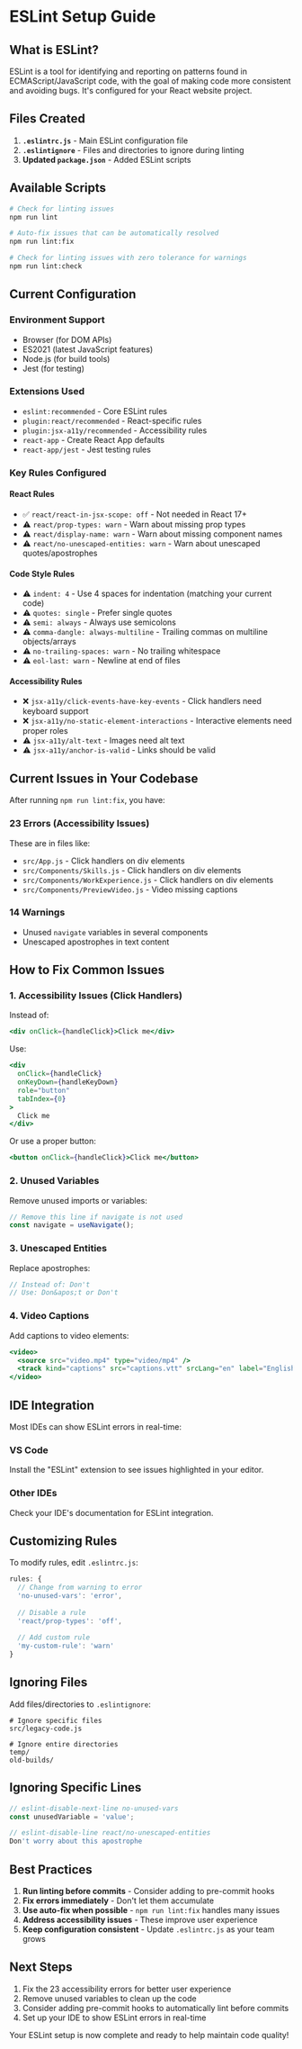 # ESLint Setup Guide

## What is ESLint?

ESLint is a tool for identifying and reporting on patterns found in ECMAScript/JavaScript code, with the goal of making code more consistent and avoiding bugs. It's configured for your React website project.

## Files Created

1. **`.eslintrc.js`** - Main ESLint configuration file
2. **`.eslintignore`** - Files and directories to ignore during linting
3. **Updated `package.json`** - Added ESLint scripts

## Available Scripts

```bash
# Check for linting issues
npm run lint

# Auto-fix issues that can be automatically resolved
npm run lint:fix

# Check for linting issues with zero tolerance for warnings
npm run lint:check
```

## Current Configuration

### Environment Support
- Browser (for DOM APIs)
- ES2021 (latest JavaScript features)
- Node.js (for build tools)
- Jest (for testing)

### Extensions Used
- `eslint:recommended` - Core ESLint rules
- `plugin:react/recommended` - React-specific rules
- `plugin:jsx-a11y/recommended` - Accessibility rules
- `react-app` - Create React App defaults
- `react-app/jest` - Jest testing rules

### Key Rules Configured

#### React Rules
- ✅ `react/react-in-jsx-scope: off` - Not needed in React 17+
- ⚠️ `react/prop-types: warn` - Warn about missing prop types
- ⚠️ `react/display-name: warn` - Warn about missing component names
- ⚠️ `react/no-unescaped-entities: warn` - Warn about unescaped quotes/apostrophes

#### Code Style Rules
- ⚠️ `indent: 4` - Use 4 spaces for indentation (matching your current code)
- ⚠️ `quotes: single` - Prefer single quotes
- ⚠️ `semi: always` - Always use semicolons
- ⚠️ `comma-dangle: always-multiline` - Trailing commas on multiline objects/arrays
- ⚠️ `no-trailing-spaces: warn` - No trailing whitespace
- ⚠️ `eol-last: warn` - Newline at end of files

#### Accessibility Rules
- ❌ `jsx-a11y/click-events-have-key-events` - Click handlers need keyboard support
- ❌ `jsx-a11y/no-static-element-interactions` - Interactive elements need proper roles
- ⚠️ `jsx-a11y/alt-text` - Images need alt text
- ⚠️ `jsx-a11y/anchor-is-valid` - Links should be valid

## Current Issues in Your Codebase

After running `npm run lint:fix`, you have:

### 23 Errors (Accessibility Issues)
These are in files like:
- `src/App.js` - Click handlers on div elements
- `src/Components/Skills.js` - Click handlers on div elements  
- `src/Components/WorkExperience.js` - Click handlers on div elements
- `src/Components/PreviewVideo.js` - Video missing captions

### 14 Warnings
- Unused `navigate` variables in several components
- Unescaped apostrophes in text content

## How to Fix Common Issues

### 1. Accessibility Issues (Click Handlers)
Instead of:
```jsx
<div onClick={handleClick}>Click me</div>
```

Use:
```jsx
<div 
  onClick={handleClick}
  onKeyDown={handleKeyDown}
  role="button"
  tabIndex={0}
>
  Click me
</div>
```

Or use a proper button:
```jsx
<button onClick={handleClick}>Click me</button>
```

### 2. Unused Variables
Remove unused imports or variables:
```jsx
// Remove this line if navigate is not used
const navigate = useNavigate();
```

### 3. Unescaped Entities
Replace apostrophes:
```jsx
// Instead of: Don't
// Use: Don&apos;t or Don't
```

### 4. Video Captions
Add captions to video elements:
```jsx
<video>
  <source src="video.mp4" type="video/mp4" />
  <track kind="captions" src="captions.vtt" srcLang="en" label="English" />
</video>
```

## IDE Integration

Most IDEs can show ESLint errors in real-time:

### VS Code
Install the "ESLint" extension to see issues highlighted in your editor.

### Other IDEs
Check your IDE's documentation for ESLint integration.

## Customizing Rules

To modify rules, edit `.eslintrc.js`:

```javascript
rules: {
  // Change from warning to error
  'no-unused-vars': 'error',
  
  // Disable a rule
  'react/prop-types': 'off',
  
  // Add custom rule
  'my-custom-rule': 'warn'
}
```

## Ignoring Files

Add files/directories to `.eslintignore`:
```
# Ignore specific files
src/legacy-code.js

# Ignore entire directories
temp/
old-builds/
```

## Ignoring Specific Lines

```javascript
// eslint-disable-next-line no-unused-vars
const unusedVariable = 'value';

// eslint-disable-line react/no-unescaped-entities
Don't worry about this apostrophe
```

## Best Practices

1. **Run linting before commits** - Consider adding to pre-commit hooks
2. **Fix errors immediately** - Don't let them accumulate
3. **Use auto-fix when possible** - `npm run lint:fix` handles many issues
4. **Address accessibility issues** - These improve user experience
5. **Keep configuration consistent** - Update `.eslintrc.js` as your team grows

## Next Steps

1. Fix the 23 accessibility errors for better user experience
2. Remove unused variables to clean up the code
3. Consider adding pre-commit hooks to automatically lint before commits
4. Set up your IDE to show ESLint errors in real-time

Your ESLint setup is now complete and ready to help maintain code quality!
